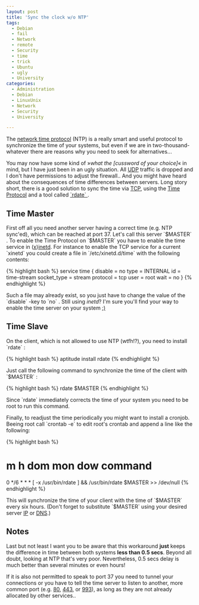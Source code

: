```yaml
---
layout: post
title: 'Sync the clock w/o NTP'
tags:
  - Debian
  - fail
  - Network
  - remote
  - Security
  - time
  - trick
  - Ubuntu
  - ugly
  - University
categories:
  - Administration
  - Debian
  - LinuxUnix
  - Network
  - Security
  - University

---
```


<p>The <a href="http://en.wikipedia.org/wiki/Network_Time_Protocol">network time protocol</a> (NTP) is a really smart and useful protocol to synchronize the time of your systems, but even if we are in two-thousand-whatever there are reasons why you need to seek for alternatives...</p>



<p>You may now have some kind of &raquo;<em>what the [cussword of your choice]</em>&laquo; in mind, but I have just been in an ugly situation. All <a href="http://en.wikipedia.org/wiki/User_Datagram_Protocol">UDP</a> traffic is dropped and I don't have permissions to adjust the firewall.. And you might have heard about the consequences of time differences between servers. Long story short, there is a good solution to sync the time via <a href="http://en.wikipedia.org/wiki/Transmission_Control_Protocol">TCP</a>, using the <a href="http://www.apps.ietf.org/rfc/rfc868.html">Time Protocol</a> and a tool called <a href="http://en.wikipedia.org/wiki/Rdate"> `rdate` </a>.</p>

<h2>Time Master</h2>
<p>First off all you need another server having a correct time (e.g. NTP sync'ed), which can be reached at port 37. Let's call this server  `$MASTER` . To enable the Time Protocol on  `$MASTER`  you have to enable the time service in (<a href="http://en.wikipedia.org/wiki/Xinetd">x</a>)<a href="http://en.wikipedia.org/wiki/Inetd">inetd</a>. For instance to enable the TCP service for a current  `xinetd`  you could create a file in  `/etc/xinetd.d/time`  with the following contents:</p>



{% highlight bash %}
service time 
{
    disable     = no 
    type        = INTERNAL
    id          = time-stream
    socket_type = stream
    protocol    = tcp
    user        = root 
    wait        = no 
}
{% endhighlight %}



<p>Such a file may already exist, so you just have to change the value of the  `disable` -key to  `no` . Still using <em>inetd</em>? I'm sure you'll find your way to enable the time server on your system <a href="http://www.tldp.org/LDP/nag/node125.html">:)</a></p>

<h2>Time Slave</h2>
<p>On the client, which is not allowed to use NTP (wtfh!?), you need to install  `rdate` :</p>



{% highlight bash %}
aptitude install rdate
{% endhighlight %}



<p>Just call the following command to synchronize the time of the client with  `$MASTER` :</p>



{% highlight bash %}
rdate $MASTER
{% endhighlight %}



<p>Since  `rdate`  immediately corrects the time of your system you need to be root to run this command.</p>

<p>Finally, to readjust the time periodically you might want to install a cronjob. Beeing root call  `crontab -e`  to edit root's crontab and append a line like the following:</p>



{% highlight bash %}
# m     h       dom     mon     dow     command
0       */6     *       *       *       [ -x /usr/bin/rdate ] &amp;&amp; /usr/bin/rdate $MASTER &gt;&gt; /dev/null
{% endhighlight %}



<p>This will synchronize the time of your client with the time of  `$MASTER`  every six hours. (Don't forget to substitute  `$MASTER`  using your desired server <a href="http://en.wikipedia.org/wiki/Internet_Protocol">IP</a> or <a href="http://en.wikipedia.org/wiki/Domain_Name_System">DNS</a>.)</p>

<h2>Notes</h2>
<p>Last but not least I want you to be aware that this workaround <strong>just</strong> keeps the difference in time between both systems <strong>less than 0.5 secs</strong>. Beyond all doubt, looking at NTP that's very poor. Nevertheless, 0.5 secs delay is much better than several minutes or even hours!</p>

<p>If it is also not permitted to speak to port 37 you need to tunnel your connections or you have to tell the time server to listen to another, more common port (e.g. <a href="http://en.wikipedia.org/wiki/Hypertext_Transfer_Protocol">80</a>, <a href="http://en.wikipedia.org/wiki/Https">443</a>, or <a href="http://en.wikipedia.org/wiki/IMAPS">993</a>), as long as they are not already allocated by other services..</p>
